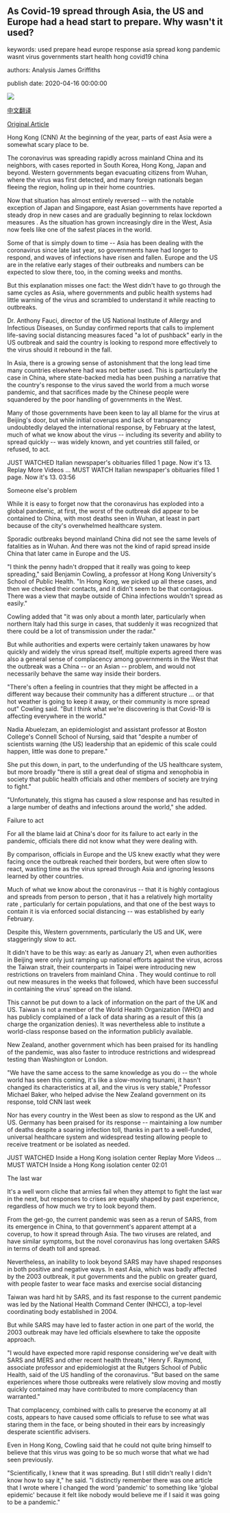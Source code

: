 ## As Covid-19 spread through Asia, the US and Europe had a head start to prepare. Why wasn't it used?

keywords: used prepare head europe response asia spread kong pandemic wasnt virus governments start health hong covid19 china

authors: Analysis James Griffiths

publish date: 2020-04-16 00:00:00

![](https://cdn.cnn.com/cnnnext/dam/assets/200413111537-covid-biohazard-0407-01-super-tease.jpg)

[中文翻译](As%20Covid-19%20spread%20through%20Asia%2C%20the%20US%20and%20Europe%20had%20a%20head%20start%20to%20prepare.%20Why%20wasn%27t%20it%20used%3F_zh.md)

[Original Article](https://edition.cnn.com/2020/04/16/asia/asia-europe-us-coronavirus-delay-intl-hnk/index.html)

Hong Kong (CNN) At the beginning of the year, parts of east Asia were a somewhat scary place to be.

The coronavirus was spreading rapidly across mainland China and its neighbors, with cases reported in South Korea, Hong Kong, Japan and beyond. Western governments began evacuating citizens from Wuhan, where the virus was first detected, and many foreign nationals began fleeing the region, holing up in their home countries.

Now that situation has almost entirely reversed -- with the notable exception of Japan and Singapore, east Asian governments have reported a steady drop in new cases and are gradually beginning to relax lockdown measures . As the situation has grown increasingly dire in the West, Asia now feels like one of the safest places in the world.

Some of that is simply down to time -- Asia has been dealing with the coronavirus since late last year, so governments have had longer to respond, and waves of infections have risen and fallen. Europe and the US are in the relative early stages of their outbreaks and numbers can be expected to slow there, too, in the coming weeks and months.

But this explanation misses one fact: the West didn't have to go through the same cycles as Asia, where governments and public health systems had little warning of the virus and scrambled to understand it while reacting to outbreaks.

Dr. Anthony Fauci, director of the US National Institute of Allergy and Infectious Diseases, on Sunday confirmed reports that calls to implement life-saving social distancing measures faced "a lot of pushback" early in the US outbreak and said the country is looking to respond more effectively to the virus should it rebound in the fall.

In Asia, there is a growing sense of astonishment that the long lead time many countries elsewhere had was not better used. This is particularly the case in China, where state-backed media has been pushing a narrative that the country's response to the virus saved the world from a much worse pandemic, and that sacrifices made by the Chinese people were squandered by the poor handling of governments in the West.

Many of those governments have been keen to lay all blame for the virus at Beijing's door, but while initial coverups and lack of transparency undoubtedly delayed the international response, by February at the latest, much of what we know about the virus -- including its severity and ability to spread quickly -- was widely known, and yet countries still failed, or refused, to act.

JUST WATCHED Italian newspaper's obituaries filled 1 page. Now it's 13. Replay More Videos ... MUST WATCH Italian newspaper's obituaries filled 1 page. Now it's 13. 03:56

Someone else's problem

While it is easy to forget now that the coronavirus has exploded into a global pandemic, at first, the worst of the outbreak did appear to be contained to China, with most deaths seen in Wuhan, at least in part because of the city's overwhelmed healthcare system.

Sporadic outbreaks beyond mainland China did not see the same levels of fatalities as in Wuhan. And there was not the kind of rapid spread inside China that later came in Europe and the US.

"I think the penny hadn't dropped that it really was going to keep spreading," said Benjamin Cowling, a professor at Hong Kong University's School of Public Health. "In Hong Kong, we picked up all these cases, and then we checked their contacts, and it didn't seem to be that contagious. There was a view that maybe outside of China infections wouldn't spread as easily."

Cowling added that "it was only about a month later, particularly when northern Italy had this surge in cases, that suddenly it was recognized that there could be a lot of transmission under the radar."

But while authorities and experts were certainly taken unawares by how quickly and widely the virus spread itself, multiple experts agreed there was also a general sense of complacency among governments in the West that the outbreak was a China -- or an Asian -- problem, and would not necessarily behave the same way inside their borders.

"There's often a feeling in countries that they might be affected in a different way because their community has a different structure ... or that hot weather is going to keep it away, or their community is more spread out" Cowling said. "But I think what we're discovering is that Covid-19 is affecting everywhere in the world."

Nadia Abuelezam, an epidemiologist and assistant professor at Boston College's Connell School of Nursing, said that "despite a number of scientists warning (the US) leadership that an epidemic of this scale could happen, little was done to prepare."

She put this down, in part, to the underfunding of the US healthcare system, but more broadly "there is still a great deal of stigma and xenophobia in society that public health officials and other members of society are trying to fight."

"Unfortunately, this stigma has caused a slow response and has resulted in a large number of deaths and infections around the world," she added.

Failure to act

For all the blame laid at China's door for its failure to act early in the pandemic, officials there did not know what they were dealing with.

By comparison, officials in Europe and the US knew exactly what they were facing once the outbreak reached their borders, but were often slow to react, wasting time as the virus spread through Asia and ignoring lessons learned by other countries.

Much of what we know about the coronavirus -- that it is highly contagious and spreads from person to person , that it has a relatively high mortality rate , particularly for certain populations, and that one of the best ways to contain it is via enforced social distancing -- was established by early February.

Despite this, Western governments, particularly the US and UK, were staggeringly slow to act.

It didn't have to be this way: as early as January 21, when even authorities in Beijing were only just ramping up national efforts against the virus, across the Taiwan strait, their counterparts in Taipei were introducing new restrictions on travelers from mainland China . They would continue to roll out new measures in the weeks that followed, which have been successful in containing the virus' spread on the island.

This cannot be put down to a lack of information on the part of the UK and US. Taiwan is not a member of the World Health Organization (WHO) and has publicly complained of a lack of data sharing as a result of this (a charge the organization denies). It was nevertheless able to institute a world-class response based on the information publicly available.

New Zealand, another government which has been praised for its handling of the pandemic, was also faster to introduce restrictions and widespread testing than Washington or London.

"We have the same access to the same knowledge as you do -- the whole world has seen this coming, it's like a slow-moving tsunami, it hasn't changed its characteristics at all, and the virus is very stable," Professor Michael Baker, who helped advise the New Zealand government on its response, told CNN last week

Nor has every country in the West been as slow to respond as the UK and US. Germany has been praised for its response -- maintaining a low number of deaths despite a soaring infection toll, thanks in part to a well-funded, universal healthcare system and widespread testing allowing people to receive treatment or be isolated as needed.

JUST WATCHED Inside a Hong Kong isolation center Replay More Videos ... MUST WATCH Inside a Hong Kong isolation center 02:01

The last war

It's a well worn cliche that armies fail when they attempt to fight the last war in the next, but responses to crises are equally shaped by past experience, regardless of how much we try to look beyond them.

From the get-go, the current pandemic was seen as a rerun of SARS, from its emergence in China, to that government's apparent attempt at a coverup, to how it spread through Asia. The two viruses are related, and have similar symptoms, but the novel coronavirus has long overtaken SARS in terms of death toll and spread.

Nevertheless, an inability to look beyond SARS may have shaped responses in both positive and negative ways. In east Asia, which was badly affected by the 2003 outbreak, it put governments and the public on greater guard, with people faster to wear face masks and exercise social distancing

Taiwan was hard hit by SARS, and its fast response to the current pandemic was led by the National Health Command Center (NHCC), a top-level coordinating body established in 2004.

But while SARS may have led to faster action in one part of the world, the 2003 outbreak may have led officials elsewhere to take the opposite approach.

"I would have expected more rapid response considering we've dealt with SARS and MERS and other recent health threats," Henry F. Raymond, associate professor and epidemiologist at the Rutgers School of Public Health, said of the US handling of the coronavirus. "But based on the same experiences where those outbreaks were relatively slow moving and mostly quickly contained may have contributed to more complacency than warranted."

That complacency, combined with calls to preserve the economy at all costs, appears to have caused some officials to refuse to see what was staring them in the face, or being shouted in their ears by increasingly desperate scientific advisers.

Even in Hong Kong, Cowling said that he could not quite bring himself to believe that this virus was going to be so much worse that what we had seen previously.

"Scientifically, I knew that it was spreading. But I still didn't really I didn't know how to say it," he said. "I distinctly remember there was one article that I wrote where I changed the word 'pandemic' to something like 'global epidemic' because it felt like nobody would believe me if I said it was going to be a pandemic."